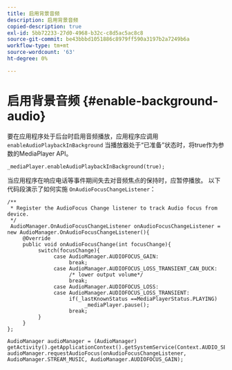 ```yaml
---
title: 启用背景音频
description: 启用背景音频
copied-description: true
exl-id: 5bb72233-27d0-4968-b32c-c8d5ac5ac8c8
source-git-commit: be43bbbd1051886c8979ff590a3197b2a7249b6a
workflow-type: tm+mt
source-wordcount: '63'
ht-degree: 0%

---
```


# 启用背景音频 {#enable-background-audio}

要在应用程序处于后台时启用音频播放，应用程序应调用 `enableAudioPlaybackInBackground` 当播放器处于“已准备”状态时，将true作为参数的MediaPlayer API。

```
_mediaPlayer.enableAudioPlaybackInBackground(true);
```

当应用程序在响应电话等事件期间失去对音频焦点的保持时，应暂停播放。 以下代码段演示了如何实施 `OnAudioFocusChangeListener`：

```
/** 
 * Register the AudioFocus Change listener to track Audio focus from device. 
 */ 
 AudioManager.OnAudioFocusChangeListener onAudioFocusChangeListener = new AudioManager.OnAudioFocusChangeListener(){ 
     @Override 
     public void onAudioFocusChange(int focusChange){ 
          switch(focusChange){ 
               case AudioManager.AUDIOFOCUS_GAIN: 
                    break; 
               case AudioManager.AUDIOFOCUS_LOSS_TRANSIENT_CAN_DUCK: 
                    /* lower output volume*/ 
                    break; 
               case AudioManager.AUDIOFOCUS_LOSS: 
               case AudioManager.AUDIOFOCUS_LOSS_TRANSIENT: 
                    if(_lastKnownStatus ==MediaPlayerStatus.PLAYING) 
                         _mediaPlayer.pause(); 
                    break; 
          } 
     } 
}; 
 
AudioManager audioManager = (AudioManager) getActivity().getApplicationContext().getSystemService(Context.AUDIO_SERVICE); 
audioManager.requestAudioFocus(onAudioFocusChangeListener, AudioManager.STREAM_MUSIC, AudioManager.AUDIOFOCUS_GAIN);
```
